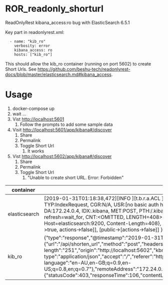 # ROR_readonly_shorturl
ReadOnlyRest kibana_access:ro bug with ElasticSearch 6.5.1

Key part in readonlyrest.xml:
```
  - name: "kib_ro"
    verbosity: error
    kibana_access: ro
    hosts: ["kib_ro"]
```

This should allow the kib_ro container (running on port 5602) to create Short Urls.  See https://github.com/beshu-tech/readonlyrest-docs/blob/master/elasticsearch.md#kibana_access.

# Usage
1. docker-compose up
1. wait ...
1. Vist <http://localhost:5601>
    1. Follow the prompts to add some sample data
1. Visit <http://localhost:5601/app/kibana#/discover>
    1. Share
    1. Permalink
    1. Toggle Short Url
        1. It works
1. Vist <http://localhost:5602/app/kibana#/discover>
    1. Share
    1. Permalink
    1. Toggle Short Url
        1. "Unable to create short URL. Error: Forbidden"
    
| container | message |
| --------- | ------- |
| elasticsearch | [2019-01-31T01:18:38,472][INFO ][t.b.r.a.ACL              ] [hhnIYVB] FORBIDDEN by default req={ ID:903541168-95461383#2499, TYP:IndexRequest, CGR:N/A, USR:[no basic auth header], BRS:false, KDX:null, ACT:indices:data/write/index, OA:172.24.0.2, DA:172.24.0.4, IDX:.kibana, MET:POST, PTH:/.kibana/doc/url%3A606be43db56e36dcdb9fa0b2a565bb66/_create?refresh=wait_for, CNT:<OMITTED, LENGTH=408>, HDR:{Connection=keep-alive, content-type=application/json, Host=elasticsearch:9200, Content-Length=408}, HIS:[kib->[hosts->false]], [kib_ro->[kibana_access->false]], [monitor->[hosts->true, actions->false]], [public->[actions->false]] } |
| kib_ro | {"type":"response","@timestamp":"2019-01-31T01:18:38Z","tags":[],"pid":1,"method":"post","statusCode":403,"req":{"url":"/api/shorten_url","method":"post","headers":{"host":"localhost:5602","connection":"keep-alive","content-length":"251","origin":"http://localhost:5602","kbn-version":"6.5.1","user-agent":"Mozilla","content-type":"application/json","accept":"*/*","referer":"http://localhost:5602/app/kibana","accept-encoding":"gzip, deflate, br","accept-language":"en-AU,en-GB;q=0.9,en-US;q=0.8,en;q=0.7"},"remoteAddress":"172.24.0.1","userAgent":"172.24.0.1","referer":"http://localhost:5602/app/kibana"},"res":{"statusCode":403,"responseTime":106,"contentLength":9},"message":"POST /api/shorten_url 403 106ms - 9.0B"} |
